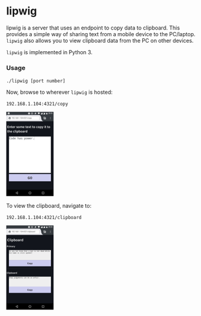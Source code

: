# lipwig
lipwig is a server that uses an endpoint to copy data to clipboard. This provides a simple way of sharing text from a mobile device to the PC/laptop. `lipwig` also allows you to view clipboard data from the PC on other devices.

`lipwig` is implemented in Python 3.

### Usage

    ./lipwig [port number]
Now, browse to wherever `lipwig` is hosted:

    192.168.1.104:4321/copy
<img src="https://raw.githubusercontent.com/medakk/lipwig/master/readme_imgs/img1.png" alt="Sample image for copy" width=25% height=25%/>

To view the clipboard, navigate to:

    192.168.1.104:4321/clipboard
<img src="https://raw.githubusercontent.com/medakk/lipwig/master/readme_imgs/img2.png" alt="Sample image for clipboard" width=25% height=25%/>
